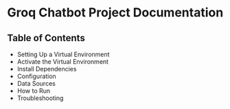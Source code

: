 <h1>Groq Chatbot Project Documentation</h1>
<h2>Table of Contents</h2>
<ul>
    <li>Setting Up a Virtual Environment</li>
    <li>Activate the Virtual Environment</li>
    <li>Install Dependencies</li>
    <li>Configuration</li>
    <li>Data Sources</li>
    <li>How to Run</li>
    <li>Troubleshooting</li>
</ul>
